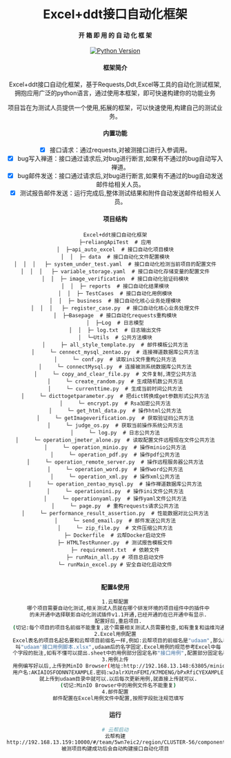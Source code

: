 <div align="center">
<br/>
<br/>
  <h1 align="center">
    Excel+ddt接口自动化框架
  </h1>
  <h4 align="center">
    开 箱 即 用 的 自 动 化 框 架
  </h4> 


<p align="center">
    <a href="#">
        <img src="https://img.shields.io/badge/Python-3.8+-green.svg" alt="Python Version">
    </a>
</p>

#### 框架简介
Excel+ddt接口自动化框架，基于Requests,Ddt,Excel等工具的自动化测试框架,拥抱应用广泛的python语言，通过使用本框架，即可快速构建你的功能业务

项目旨在为测试人员提供一个使用,拓展的框架，可以快速使用,构建自己的测试业务。

####  内置功能

- [x] 接口请求：通过requests,对被测接口进行入参调用。
- [x] bug写入禅道：接口通过请求后,对bug进行断言,如果有不通过的bug自动写入禅道。
- [x] bug邮件发送：接口通过请求后,对bug进行断言,如果有不通过的bug自动发送邮件给相关人员。
- [x] 测试报告邮件发送：运行完成后,整体测试结果和附件自动发送邮件给相关人员。

####  项目结构

```
Excel+ddt接口自动化框架
├─reliangApiTest  # 应用
│  ├─api_auto_excel  # 接口自动化项目模块
│  │  ├─ data  # 接口自动化文件配置模块
│  │  │   ├─ system_under_test.yaml  # 接口自动化检测当前项目的配置文件
│  │  │   ├─ variable_storage.yaml  # 接口自动化存储变量的配置文件
│  │  ├─ image_verification  # 接口自动化验证码模块
│  │  ├─ reports  # 接口自动化结果模块
│  │  ├─ TestCases  # 接口自动化用例模块
│  │  ├─ business  # 接口自动化核心业务处理模块
│  │  │   ├─ register_case.py  # 接口自动化核心业务处理文件
│  ├─Basepage  # 接口自动化requests重构模块
│  ├─Log  # 日志模型
│  │  ├─ log.txt  # 日志输出文件
│  └─Utils  # 公共方法模块
│     ├─ all_style_template.py  # 邮件模板公共方法
│     └─ cennect_mysql_zentao.py  # 连接禅道数据库公共方法
│     └─ conf.py  # 读取ini文件重构公共方法
│     └─ connectMysql.py  # 连接被测系统数据库公共方法
│     └─ copy_and_clear_file.py  # 文件复制,清空公共方法
│     └─ create_random.py  # 生成随机数公共方法
│     └─ currenttime.py  # 生成当前时间公共方法
│     └─ dicttogetparameter.py  # 把dict转换成get参数形式公共方法
│     └─ encrypt.py  # Rsa加密公共方法
│     └─ get_html_data.py  # 操作html公共方法
│     └─ getImageverification.py  # 获取验证码公共方法
│     └─ judge_os.py  # 获取当前操作系统公共方法
│     └─ log.py  # 日志公共方法
│     └─ operation_jmeter_alone.py  # 读取配置文件远程现在文件公共方法
│     └─ operation_minio.py  # 操作minio公共方法
│     └─ operation_pdf.py  # 操作pdf公共方法
│     └─ operation_remote_server.py  # 操作远程服务器公共方法
│     └─ operation_word.py  # 操作word公共方法
│     └─ operation_xml.py  # 操作xml公共方法
│     └─ operation_zentao_mysql.py  # 操作禅道数据库公共方法
│     └─ operationini.py  # 操作ini文件公共方法
│     └─ operationyaml.py  # 操作yaml文件公共方法
│     └─ page.py  # 重构requests请求公共方法
│     └─ performance_result_assertion.py  # 性能数据对比公共方法
│     └─ send_email.py  # 邮件发送公共方法
│     └─ zip_file.py  # 文件压缩公共方法
├─ Dockerfile  # 云帮Docker启动文件
├─ HTMLTestRunner.py  # 测试报告模板文件
├─ requirement.txt  # 依赖文件
├─ runMain_all.py # 项目总启动文件
└─ runMain_excel.py # 安全自动化启动文件


```

#### 配置&使用

```bash
1.云帮配置
  哪个项目需要自动化测试,相关测试人员就在哪个研发环境的项目组件中的插件中
  的未开通中选择联影自动化测试插件v1.1开通,已经开通的在已开通中有显示.
  配置好后,重启项目.
  (切记:每个项目的项目名前缀不能重复,这个需要相关测试人员需要检查,如有重复和运维沟通)
2.Excel用例配置
  Excel表名的项目名起名要和云帮项目前缀名一样,例如:云帮项目的前缀名是"udaam",那么表名
  叫"udaam'接口用例脚本.xlsx",udaam后的名字固定.Excel用例的规范参考Excel中每
  个字段的批注,如有不懂可以提出.sheet中的用例部分固定名称"接口用例",配置部分固定名称"配置"
3.用例上传
  用例编写好以后,上传到MinIO Browser(地址:http://192.168.13.148:63805/minio/udaam/.
  用户名:AKIAIOSFODNN7EXAMPLE.密码:wJalrXUtnFEMI/K7MDENG/bPxRfiCYEXAMPLEKEY).
  就上传到udaam目录中就可以.以后每次更新用例,就直接上传就可以.
  (切记:MinIO Browser中的用例文件名不能重复)
4.邮件配置
  邮件配置在Excel用例文件中配置,按照字段批注规范填写

```

#### 运行

```bash
# 云帮启动
云帮构建
http://192.168.13.159:10000/#/team/5wn7eic2/region/CLUSTER-56/components/grf49b0a/overview
被测项目构建成功后会自动构建接口自动化项目
```
